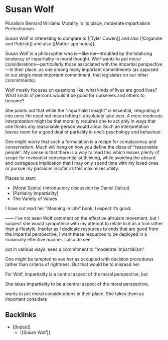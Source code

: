 # Susan Wolf
Pluralism
Bernard Williams
Morality in its place, moderate impartialism
Perfectionism

Susan Wolf is interesting to compare to [[Tyler Cowen]] and also [[Organize and Publish]] and also [[Matter app notes]].

Susan Wolf is a philosopher who is—like me—troubled by the totalising tendency of impartiality in moral thought. Wolf wants to put moral considerations—particularly those associated with the impartial perspective—in their place: as one among many important commitments (as opposed to our single most important commitment, that legislates on our other commitments).

Wolf mostly focuses on questions like: what kinds of lives are good lives? What kinds of persons would it be good for ourselves and others to become? 

She points out that while the “impartialist insight” is essential, integrating it into ones life need not mean letting it absolutely take over. A more moderate interpretation might be that morality requires one to act only in ways that one thinks any reasonable person would allow. Such an interpretation leaves room for a good deal of partiality in one’s psychology and behaviour.

One might worry that such a formulation is a recipe for complacency and conservatism. Much will hang on how you define the class of “reasonable people”. My sense is that there is a way to read this which leaves plenty of scope for revisionist consequentialist thinking, while avoiding the absurd and outrageous implication that I may only spend time with my loved ones or pursue my passions insofar as this maximises utility.

Places to start:
- [Moral Saints] (introductory discussion by Daniel Calcut)
- [Partiality Impartiality]
- The Variety of Values

I have not read her “Meaning in Life” book, I expect it’s good.

——
I’ve not seen Wolf comment on the effective altruism movement, but I suspect she would sympathise with my attempt to relate to it as a tool rather than a lifestyle. Insofar as I dedicate resources to ends that are good from the impartial perspective, I want these resources to be deployed in a maximally effective manner. I also do see 


out in various ways.  sees a commitment to “moderate impartialism”

One might be tempted to see her as occupied with decision procedures rather than criteria of rightness. But that would be to misread her

 For Wolf, impartiality is a central aspect of the moral perspective, but 

She takes impartiality to be a central aspect of the moral perspective, 

wants to put moral considerations in their place. She takes them as important considera

## Backlinks
* [[Index]]
	* [[Susan Wolf]]

<!-- #web/people -->


<!--stackedit_data:
eyJoaXN0b3J5IjpbLTE1ODMzODM4MzFdfQ==
-->

<!-- {BearID:susan-wolf.md} -->
